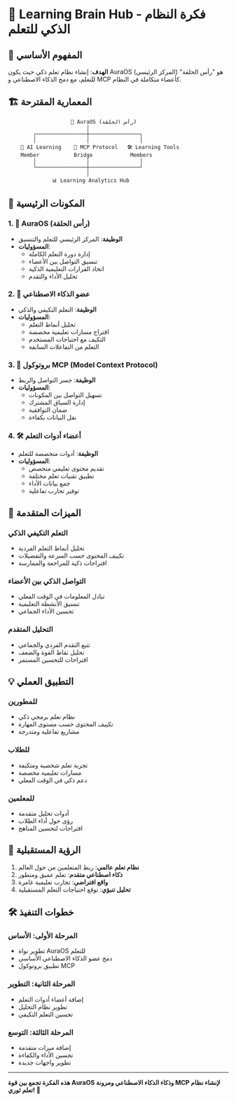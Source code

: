 # 🧠 Learning Brain Hub - فكرة النظام الذكي للتعلم

## 🎯 المفهوم الأساسي

**الهدف**: إنشاء نظام تعلم ذكي حيث يكون AuraOS هو "رأس الحلقة" (المركز الرئيسي) للتعلم، مع دمج الذكاء الاصطناعي و MCP كأعضاء متكاملة في النظام.

## 🏗️ المعمارية المقترحة

```
                    🧠 AuraOS (رأس الحلقة)
                         │
        ┌────────────────┼────────────────┐
        │                │                │
    🤖 AI Learning    🔗 MCP Protocol   🛠️ Learning Tools
    Member           Bridge            Members
        │                │                │
        └────────────────┼────────────────┘
                         │
              📊 Learning Analytics Hub
```

## 🔧 المكونات الرئيسية

### 1. 🧠 AuraOS (رأس الحلقة)
- **الوظيفة**: المركز الرئيسي للتعلم والتنسيق
- **المسؤوليات**:
  - إدارة دورة التعلم الكاملة
  - تنسيق التواصل بين الأعضاء
  - اتخاذ القرارات التعليمية الذكية
  - تحليل الأداء والتقدم

### 2. 🤖 عضو الذكاء الاصطناعي
- **الوظيفة**: التعلم التكيفي والذكي
- **المسؤوليات**:
  - تحليل أنماط التعلم
  - اقتراح مسارات تعليمية مخصصة
  - التكيف مع احتياجات المستخدم
  - التعلم من التفاعلات السابقة

### 3. 🔗 بروتوكول MCP (Model Context Protocol)
- **الوظيفة**: جسر التواصل والربط
- **المسؤوليات**:
  - تسهيل التواصل بين المكونات
  - إدارة السياق المشترك
  - ضمان التوافقية
  - نقل البيانات بكفاءة

### 4. 🛠️ أعضاء أدوات التعلم
- **الوظيفة**: أدوات متخصصة للتعلم
- **المسؤوليات**:
  - تقديم محتوى تعليمي متخصص
  - تطبيق تقنيات تعلم مختلفة
  - جمع بيانات الأداء
  - توفير تجارب تفاعلية

## 🚀 الميزات المتقدمة

### التعلم التكيفي الذكي
- تحليل أنماط التعلم الفردية
- تكييف المحتوى حسب السرعة والتفضيلات
- اقتراحات ذكية للمراجعة والممارسة

### التواصل الذكي بين الأعضاء
- تبادل المعلومات في الوقت الفعلي
- تنسيق الأنشطة التعليمية
- تحسين الأداء الجماعي

### التحليل المتقدم
- تتبع التقدم الفردي والجماعي
- تحليل نقاط القوة والضعف
- اقتراحات للتحسين المستمر

## 💡 التطبيق العملي

### للمطورين
- نظام تعلم برمجي ذكي
- تكييف المحتوى حسب مستوى المهارة
- مشاريع تفاعلية ومتدرجة

### للطلاب
- تجربة تعلم شخصية ومتكيفة
- مسارات تعليمية مخصصة
- دعم ذكي في الوقت الفعلي

### للمعلمين
- أدوات تحليل متقدمة
- رؤى حول أداء الطلاب
- اقتراحات لتحسين المناهج

## 🔮 الرؤية المستقبلية

1. **نظام تعلم عالمي**: ربط المتعلمين من حول العالم
2. **ذكاء اصطناعي متقدم**: تعلم عميق ومتطور
3. **واقع افتراضي**: تجارب تعليمية غامرة
4. **تحليل تنبؤي**: توقع احتياجات التعلم المستقبلية

## 🛠️ خطوات التنفيذ

### المرحلة الأولى: الأساس
- تطوير نواة AuraOS للتعلم
- دمج عضو الذكاء الاصطناعي الأساسي
- تطبيق بروتوكول MCP

### المرحلة الثانية: التطوير
- إضافة أعضاء أدوات التعلم
- تطوير نظام التحليل
- تحسين التعلم التكيفي

### المرحلة الثالثة: التوسع
- إضافة ميزات متقدمة
- تحسين الأداء والكفاءة
- تطوير واجهات جديدة

---

**هذه الفكرة تجمع بين قوة AuraOS وذكاء الذكاء الاصطناعي ومرونة MCP لإنشاء نظام تعلم ثوري! 🚀**
